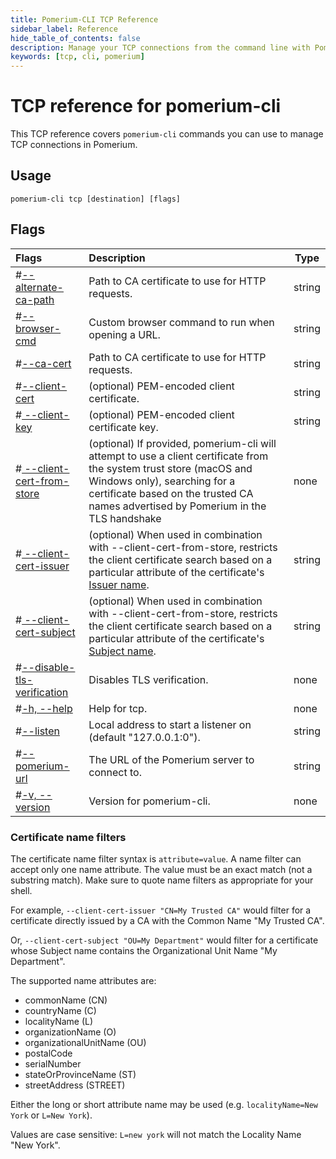 ```yaml
---
title: Pomerium-CLI TCP Reference
sidebar_label: Reference
hide_table_of_contents: false
description: Manage your TCP connections from the command line with Pomerium-CLI.
keywords: [tcp, cli, pomerium]
---
```


# TCP reference for pomerium-cli

This TCP reference covers `pomerium-cli` commands you can use to manage TCP connections in Pomerium.

## Usage

```shell
pomerium-cli tcp [destination] [flags]
```

## Flags

| Flags | Description | Type |
| :-- | :-- | --- |
| <a className="entRef-anchor" id="--alternate-ca-path">#</a><a href='#--alternate-ca-path'>--alternate-ca-path</a> | Path to CA certificate to use for HTTP requests. | string |
| <a className="entRef-anchor" id="--browser-cmd">#</a><a href='#--browser-cmd'>--browser-cmd</a> | Custom browser command to run when opening a URL. | string |
| <a className="entRef-anchor" id="--ca-cert">#</a><a href='#--ca-cert'>--ca-cert</a> | Path to CA certificate to use for HTTP requests. | string |
| <a className="entRef-anchor" id="--client-cert">#</a><a href='#--client-cert'>--client-cert</a> | (optional) PEM-encoded client certificate. | string |
| <a className="entRef-anchor" id=" --client-key">#</a><a href='# --client-key'> --client-key</a> | (optional) PEM-encoded client certificate key. | string |
| <a className="entRef-anchor" id="--client-cert-from-store">#</a><a href='#--client-cert-from-store'> --client-cert-from-store</a> | (optional) If provided, pomerium-cli will attempt to use a client certificate from the system trust store (macOS and Windows only), searching for a certificate based on the trusted CA names advertised by Pomerium in the TLS handshake | none |
| <a className="entRef-anchor" id="--client-cert-issuer">#</a><a href='#--client-cert-issuer'> --client-cert-issuer</a> | (optional) When used in combination with --client-cert-from-store, restricts the client certificate search based on a particular attribute of the certificate's [Issuer name](#certificate-name-filters). | string |
| <a className="entRef-anchor" id="--client-cert-subject">#</a><a href='#--client-cert-subject'> --client-cert-subject</a> | (optional) When used in combination with --client-cert-from-store, restricts the client certificate search based on a particular attribute of the certificate's [Subject name](#client-certificate-name-filters). | string |
| <a className="entRef-anchor" id=" --disable-tls-verification">#</a><a href='# --disable-tls-verification'>--disable-tls-verification</a> | Disables TLS verification. | none |
| <a className="entRef-anchor" id="--help">#</a><a href='#--help'>-h, --help</a> | Help for tcp. | none |
| <a className="entRef-anchor" id="--listen">#</a><a href='#--listen'>--listen</a> | Local address to start a listener on (default "127.0.0.1:0"). | string |
| <a className="entRef-anchor" id="--pomerium-url">#</a><a href='#--pomerium-url'>--pomerium-url</a> | The URL of the Pomerium server to connect to. | string |
| <a className="entRef-anchor" id="--version">#</a><a href='#--version'>-v, --version</a> | Version for pomerium-cli. | none |

### Certificate name filters

The certificate name filter syntax is `attribute=value`. A name filter can accept only one name attribute. The value must be an exact match (not a substring match). Make sure to quote name filters as appropriate for your shell.

For example, `--client-cert-issuer "CN=My Trusted CA"` would filter for a certificate directly issued by a CA with the Common Name "My Trusted CA".

Or, `--client-cert-subject "OU=My Department"` would filter for a certificate whose Subject name contains the Organizational Unit Name "My Department".

The supported name attributes are:

- commonName (CN)
- countryName (C)
- localityName (L)
- organizationName (O)
- organizationalUnitName (OU)
- postalCode
- serialNumber
- stateOrProvinceName (ST)
- streetAddress (STREET)

Either the long or short attribute name may be used (e.g. `localityName=New York` or `L=New York`).

Values are case sensitive: `L=new york` will not match the Locality Name "New York".
